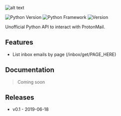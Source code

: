 ![alt text](https://protonmail.com/images/media/brand/protonmail-corporate-matterhorn.jpg "ProtonMail Mountains Banner")

![Python Version](https://img.shields.io/badge/Python-3.7-yellow.svg)
![Python Framework](https://img.shields.io/badge/Framework-Flask-green.svg)
![Version](https://img.shields.io/badge/Version-0.1-blue.svg)

Unofficial Python API to interact with ProtonMail.

## Features
* List inbox emails by page (/inbox/get/PAGE_HERE)

## Documentation
> Coming soon

## Releases
* v0.1 - 2019-06-18